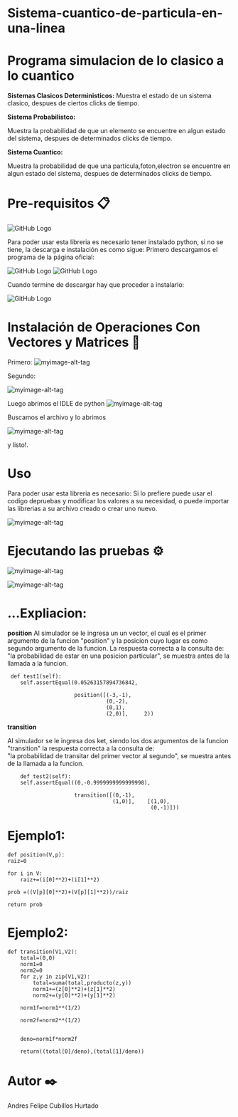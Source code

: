 # Sistema-cuantico-de-particula-en-una-linea
# Programa simulacion de lo clasico a lo cuantico

**Sistemas Clasicos Deterministicos:**
Muestra el estado de un sistema clasico, despues de ciertos clicks de tiempo.

**Sistema Probabilistco:**

Muestra la probabilidad de que un elemento se encuentre en algun estado del sistema, despues de determinados clicks de tiempo.

**Sistema Cuantico:**

Muestra la probabilidad de que una particula,foton,electron se encuentre en algun estado del sistema, despues de determinados clicks de tiempo.





# Pre-requisitos 📋
![GitHub Logo](https://www.python.org/static/img/python-logo@2x.png)

Para poder usar esta libreria es necesario tener instalado python, si no se tiene, la descarga e instalación es como sigue:
Primero descargamos el programa de la página oficial:

![GitHub Logo](https://www.wikihow.com/images_en/thumb/1/14/Install-Python-Step-1-Version-2.jpg/v4-760px-Install-Python-Step-1-Version-2.jpg)
![GitHub Logo](https://www.wikihow.com/images_en/thumb/4/45/Install-Python-Step-2-Version-2.jpg/v4-760px-Install-Python-Step-2-Version-2.jpg)

Cuando termine de descargar hay que proceder a instalarlo:

![GitHub Logo](https://www.wikihow.com/images_en/thumb/f/fb/Install-Python-Step-4-Version-2.jpg/v4-760px-Install-Python-Step-4-Version-2.jpg)

 # Instalación de Operaciones Con Vectores y Matrices 🔧
Primero: 
![myimage-alt-tag](https://scontent-bog1-1.xx.fbcdn.net/v/t1.15752-9/69874998_750459472059681_3913524228170711040_n.png?_nc_cat=109&_nc_oc=AQnAHS7ixOACxFw9VZIuFwoJKytHypC0c9lCVCRXGIho84rLNJiPg55F4K2wzo2JtM4&_nc_ht=scontent-bog1-1.xx&oh=a5c49974e0f359c923370686c6d86f6e&oe=5DC80CBF) 


Segundo:
 
![myimage-alt-tag](https://scontent-bog1-1.xx.fbcdn.net/v/t1.15752-9/70678769_2608600409202096_5609513835909087232_n.png?_nc_cat=101&_nc_oc=AQk5bpFi6zdMwJygs22sr6bhKf6P0KFDBJcOLnnaSZ9jYS3D6cWzyF1gNewZOjFT8VI&_nc_ht=scontent-bog1-1.xx&oh=e2d320ca92637cf344136875a2d80a61&oe=5E031292) 


Luego abrimos el IDLE de python
![myimage-alt-tag](https://scontent-bog1-1.xx.fbcdn.net/v/t1.15752-9/69689175_475682319649824_1117122535582859264_n.jpg?_nc_cat=109&_nc_oc=AQncBZgHUk5xJWCUqEApXR0Jd2E_1hWuW4OYr4XiwiEsvhj0uYlr9-O6NLlb4Zkrjjs&_nc_ht=scontent-bog1-1.xx&oh=cebd69f85b23f8abab07548473591ce2&oe=5E03C862) 


Buscamos el archivo y lo abrimos

![myimage-alt-tag](https://scontent-bog1-1.xx.fbcdn.net/v/t1.15752-9/70778647_472135196670206_3245147181413302272_n.png?_nc_cat=100&_nc_oc=AQnxgrcF3EZL88MTpAI2jwDLclRoa72WBttNAznDA6vnFR88UHvB2M_Z9St3VWkMFoQ&_nc_ht=scontent-bog1-1.xx&oh=c41b02ea85e3f01c83da8b696a565ec9&oe=5DF5DC77) 

y listo!.


# Uso 
Para poder usar esta libreria es necesario:
Si lo prefiere puede usar el codigo depruebas y modificar los valores a su necesidad, o puede importar las librerias a su  archivo creado o crear uno nuevo.

![myimage-alt-tag](https://scontent.fbog2-2.fna.fbcdn.net/v/t1.15752-9/71401851_1707362362728247_8866192136928755712_n.png?_nc_cat=104&_nc_oc=AQnHpdESvbgt-YHXoK6oIFEnzznj87EjTA2eoR6ITt30Z7oUdbAKptUBxJgJyfZOHzw&_nc_ht=scontent.fbog2-2.fna&oh=32bf12334222607895f0b99eb322ab5d&oe=5E2D3CF3) 


# Ejecutando las pruebas ⚙️
![myimage-alt-tag](https://scontent.fbog2-1.fna.fbcdn.net/v/t1.15752-9/72209269_405494757032656_6677285436324315136_n.png?_nc_cat=102&_nc_oc=AQnVwvVIiYBZMvdC36vzXQBbPOlU08I_gG8fUtb6hg1cKT28KXZxqWZFePFH30lPtKM&_nc_ht=scontent.fbog2-1.fna&oh=d7db3c9444cfd3bc255f93fd8541a848&oe=5E32CD46) 


![myimage-alt-tag](https://scontent.fbog2-3.fna.fbcdn.net/v/t1.15752-9/71701890_410168889646315_9105454847909429248_n.png?_nc_cat=111&_nc_oc=AQkvYinrQkJsb6tuEsK_HcIN8xvbKrUN-ZDq9yp8-KmtE_MGRNA7o32IXQAt2md7EBg&_nc_ht=scontent.fbog2-3.fna&oh=97ac30abd292aa080936b6249b527ec1&oe=5E2DEE06) 
# ...Expliacion:
**position**
Al simulador se le ingresa un un vector, el cual es el primer argumento de la funcion "position" y la posicion cuyo lugar es como segundo argumento de la funcion. La respuesta correcta a la consulta de: 
      "la probabilidad de estar en una posicion particular", se muestra antes de la llamada a la funcion.

     def test1(self):
        self.assertEqual(0.05263157894736842,
                         
                         position([(-3,-1),
                                   (0,-2),
                                   (0,1),
                                   (2,0)],     2))
**transition**

Al simulador se le ingresa dos ket, siendo los dos argumentos de la funcion "transition" la respuesta correcta a la consulta de:  
"la probabilidad de transitar del primer vector al segundo", se muestra antes de la llamada a la funcion.
    
        def test2(self):
        self.assertEqual((0,-0.9999999999999998),
                         
                         transition([(0,-1),
                                     (1,0)],    [(1,0),
                                                 (0,-1)]))

# Ejemplo1:

    def position(V,p):
    raiz=0
    
    for i in V:
        raiz+=(i[0]**2)+(i[1]**2)
        
    prob =((V[p][0]**2)+(V[p][1]**2))/raiz
    
    return prob

# Ejemplo2:

    def transition(V1,V2):
        total=(0,0)
        norm1=0
        norm2=0
        for z,y in zip(V1,V2):
            total=suma(total,producto(z,y))
            norm1+=(z[0]**2)+(z[1]**2)
            norm2+=(y[0]**2)+(y[1]**2)
        
        norm1f=norm1**(1/2)

        norm2f=norm2**(1/2)


        deno=norm1f*norm2f
        
        return((total[0]/deno),(total[1]/deno))
  





# Autor ✒️
Andres Felipe Cubillos Hurtado


